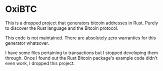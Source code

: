 # OxiBTC

This is a dropped project that generators bitcoin addresses in Rust. Purely to discover the Rust language and the Bitcoin protocol.

This code is not maintained. There are absolutely zero warranties for this generator whatsover.

I have some files pertaining to transactions but I stopped developing them through. Once I found out the Rust Bitcoin package's example code didn't even work, I dropped this project.